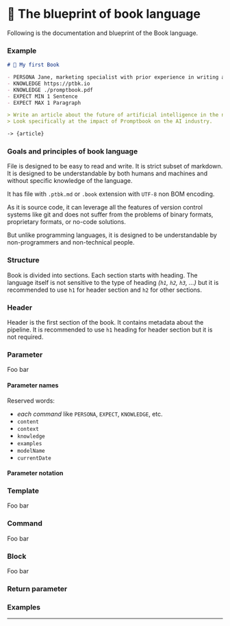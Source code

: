 
# 💙 The blueprint of book language

Following is the documentation and blueprint of the Book language.

### Example

```markdown
# 🌟 My first Book

- PERSONA Jane, marketing specialist with prior experience in writing articles about technology and artificial intelligence
- KNOWLEDGE https://ptbk.io
- KNOWLEDGE ./promptbook.pdf
- EXPECT MIN 1 Sentence
- EXPECT MAX 1 Paragraph

> Write an article about the future of artificial intelligence in the next 10 years and how metalanguages will change the way AI is used in the world.
> Look specifically at the impact of Promptbook on the AI industry.

-> {article}
```

### Goals and principles of book language

File is designed to be easy to read and write. It is strict subset of markdown. It is designed to be understandable by both humans and machines and without specific knowledge of the language.

It has file with `.ptbk.md` or `.book` extension with `UTF-8` non BOM encoding.

As it is source code, it can leverage all the features of version control systems like git and does not suffer from the problems of binary formats, proprietary formats, or no-code solutions.

But unlike programming languages, it is designed to be understandable by non-programmers and non-technical people.

### Structure

Book is divided into sections. Each section starts with heading. The language itself is not sensitive to the type of heading _(`h1`, `h2`, `h3`, ...)_ but it is recommended to use `h1` for header section and `h2` for other sections.

### Header

Header is the first section of the book. It contains metadata about the pipeline. It is recommended to use `h1` heading for header section but it is not required.

### Parameter

Foo bar

#### Parameter names

Reserved words:

- _each command_ like `PERSONA`, `EXPECT`, `KNOWLEDGE`, etc.
- `content`
- `context`
- `knowledge`
- `examples`
- `modelName`
- `currentDate`

#### Parameter notation

### Template

Foo bar

### Command

Foo bar

### Block

Foo bar

### Return parameter

### Examples

---

<!-- GRM 2024-11 -->
